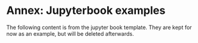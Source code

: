 # Annex: Jupyterbook examples

The following content is from the jupyter book template. They are kept for now as an example, but will be deleted afterwards.